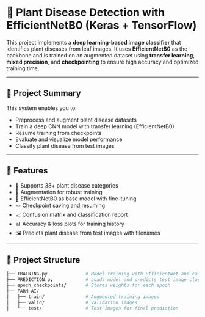 # 🌱 Plant Disease Detection with EfficientNetB0 (Keras + TensorFlow)

This project implements a **deep learning-based image classifier** that identifies plant diseases from leaf images. It uses **EfficientNetB0** as the backbone and is trained on an augmented dataset using **transfer learning**, **mixed precision**, and **checkpointing** to ensure high accuracy and optimized training time.

---

## 🧠 Project Summary

This system enables you to:
- Preprocess and augment plant disease datasets
- Train a deep CNN model with transfer learning (EfficientNetB0)
- Resume training from checkpoints
- Evaluate and visualize model performance
- Classify plant disease from test images

---

## 🚀 Features

- 🌾 Supports 38+ plant disease categories
- 🧪 Augmentation for robust training
- 🧠 EfficientNetB0 as base model with fine-tuning
- 🪢 Checkpoint saving and resuming
- 📈 Confusion matrix and classification report
- 📊 Accuracy & loss plots for training history
- 🖼️ Predicts plant disease from test images with filenames

---

## 🧱 Project Structure

```bash
├── TRAINING.py              # Model training with EfficientNet and callbacks
├── PREDICTION.py            # Loads model and predicts test image classes
├── epoch_checkpoints/       # Stores weights for each epoch
├── FARM AI/
│   ├── train/               # Augmented training images
│   ├── valid/               # Validation images
│   └── test/                # Test images for final prediction

